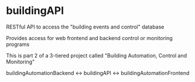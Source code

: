 # buildingAPI
RESTful API to access the  "building events and control" database

Provides access for web frontend and backend control or monitoring programs

This is part 2 of a 3-tiered project called "Building Automation, Control and Monitoring"

buildingAutomationBackend <-> buildingAPI <-> buildingAutomationFrontend